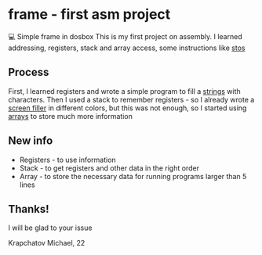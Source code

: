# frame - first asm project
💻 Simple frame in dosbox
This is my first project on assembly. I learned addressing, registers, stack and array access, some instructions like [stos](https://faydoc.tripod.com/cpu/stosw.htm)

## Process
First, I learned registers and wrote a simple program to fill a [strings](https://github.com/Mchl-krpch/frame/blob/main/scr/frame.asm) with characters. Then I used a stack to remember registers - so I already wrote a [screen filler](https://github.com/Mchl-krpch/frame/blob/main/scr/bg.asm) in different colors, but this was not enough, so I started using [arrays](https://github.com/Mchl-krpch/frame/blob/main/scr/array.asm) to store much more information

## New info
* Registers  - to use information
* Stack  - to get registers and other data in the right order
* Array  - to store the necessary data for running programs larger than 5 lines

## Thanks!
I will be glad to your issue

Krapchatov Michael, 22
